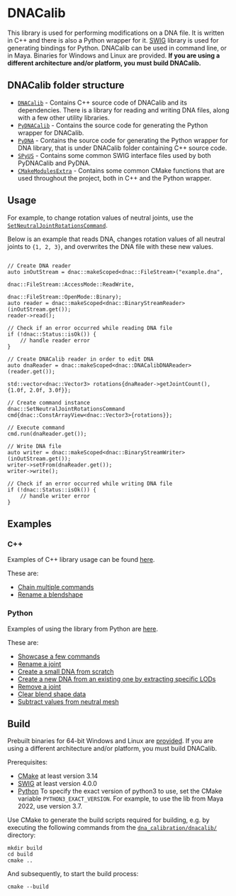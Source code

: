 # DNACalib
This library is used for performing modifications on a DNA file.
It is written in C++ and there is also a Python wrapper for it. [SWIG](https://www.swig.org/) library is used for generating
bindings for Python. DNACalib can be used in command line, or in Maya.
Binaries for Windows and Linux are provided. **If you are using a different architecture and/or platform, you must build DNACalib.**

## DNACalib folder structure
- [`DNACalib`](/dnacalib/DNACalib) - Contains C++ source code of DNACalib and its dependencies. There is a library for
reading and writing DNA files, along with a few other utility libraries.
- [`PyDNACalib`](/dnacalib/PyDNACalib) - Contains the source code for generating the Python wrapper for DNACalib.
- [`PyDNA`](/dnacalib/PyDNA) - Contains the source code for generating the Python wrapper for DNA library, that is under
DNACalib folder containing C++ source code.
- [`SPyUS`](/dnacalib/SPyUS) - Contains some common SWIG interface files used by both PyDNACalib and PyDNA.
- [`CMakeModulesExtra`](/dnacalib/CMakeModulesExtra) - Contains some common CMake functions that are used throughout the
project, both in C++ and the Python wrapper.

## Usage

For example, to change rotation values of neutral joints, use the 
[`SetNeutralJointRotationsCommand`](/dnacalib/DNACalib/include/dnacalib/commands/SetNeutralJointRotationsCommand.h).

Below is an example that reads DNA, changes rotation values of all neutral joints to `{1, 2, 3}`, and overwrites the DNA
file with these new values.

```

// Create DNA reader
auto inOutStream = dnac::makeScoped<dnac::FileStream>("example.dna",
                                                      dnac::FileStream::AccessMode::ReadWrite,
                                                      dnac::FileStream::OpenMode::Binary);
auto reader = dnac::makeScoped<dnac::BinaryStreamReader>(inOutStream.get());
reader->read();

// Check if an error occurred while reading DNA file
if (!dnac::Status::isOk()) {
    // handle reader error
}

// Create DNACalib reader in order to edit DNA
auto dnaReader = dnac::makeScoped<dnac::DNACalibDNAReader>(reader.get());

std::vector<dnac::Vector3> rotations{dnaReader->getJointCount(), {1.0f, 2.0f, 3.0f}};

// Create command instance
dnac::SetNeutralJointRotationsCommand cmd{dnac::ConstArrayView<dnac::Vector3>{rotations}};

// Execute command
cmd.run(dnaReader.get());

// Write DNA file
auto writer = dnac::makeScoped<dnac::BinaryStreamWriter>(inOutStream.get());
writer->setFrom(dnaReader.get());
writer->write();

// Check if an error occurred while writing DNA file
if (!dnac::Status::isOk()) {
    // handle writer error
}
```

## Examples

### C++
Examples of C++ library usage can be found [here](/dnacalib/DNACalib/examples).

These are:
- [Chain multiple commands](/dnacalib/DNACalib/examples/CommandSequence.cpp)
- [Rename a blendshape](/dnacalib/DNACalib/examples/SingleCommand.cpp)

### Python
Examples of using the library from Python are [here](/examples).

These are:
- [Showcase a few commands](/examples/dnacalib_demo.py)
- [Rename a joint](/examples/dnacalib_rename_joint_demo.py)
- [Create a small DNA from scratch](/examples/dna_demo.py)
- [Create a new DNA from an existing one by extracting specific LODs](/examples/dnacalib_lod_demo.py)
- [Remove a joint](/examples/dnacalib_remove_joint.py)
- [Clear blend shape data](/examples/dnacalib_clear_blend_shapes.py)
- [Subtract values from neutral mesh](/examples/dnacalib_neutral_mesh_subtract.py)


## Build
Prebuilt binaries for 64-bit Windows and Linux are [provided](/lib).
If you are using a different architecture and/or platform, you must build DNACalib.

Prerequisites:
- [CMake](https://cmake.org/download/) at least version 3.14
- [SWIG](https://www.swig.org/download.html) at least version 4.0.0
- [Python](https://www.python.org/downloads/) To specify the exact version of python3 to use, set the CMake variable
`PYTHON3_EXACT_VERSION`. For example, to use the lib from Maya 2022, use version 3.7.

Use CMake to generate the build scripts required for building, e.g. by executing the following commands from the
[`dna_calibration/dnacalib/`](/dnacalib) directory:

```
mkdir build
cd build
cmake ..
```

And subsequently, to start the build process:
```
cmake --build
```

